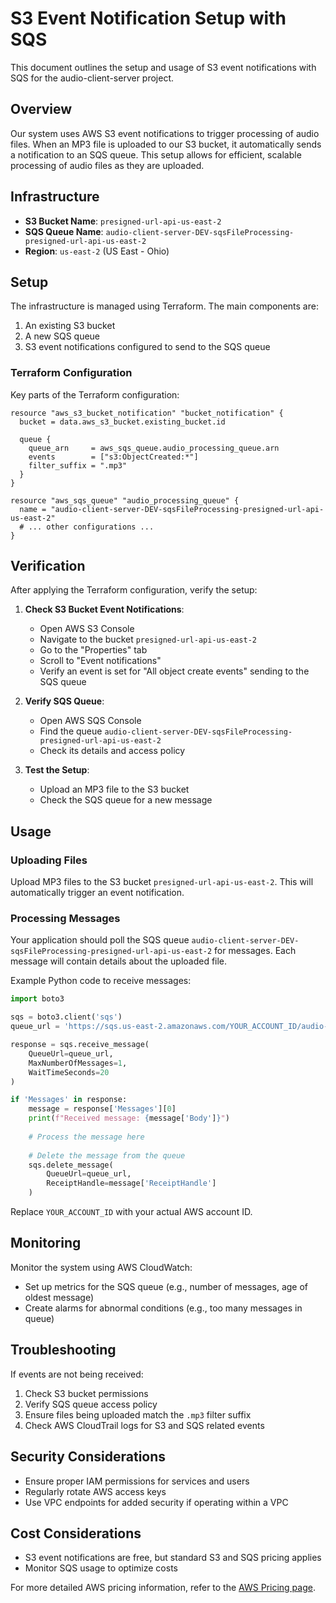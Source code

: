 # S3 Event Notification Setup with SQS

This document outlines the setup and usage of S3 event notifications with SQS for the audio-client-server project.

## Overview

Our system uses AWS S3 event notifications to trigger processing of audio files. When an MP3 file is uploaded to our S3 bucket, it automatically sends a notification to an SQS queue. This setup allows for efficient, scalable processing of audio files as they are uploaded.

## Infrastructure

- **S3 Bucket Name**: `presigned-url-api-us-east-2`
- **SQS Queue Name**: `audio-client-server-DEV-sqsFileProcessing-presigned-url-api-us-east-2`
- **Region**: `us-east-2` (US East - Ohio)

## Setup

The infrastructure is managed using Terraform. The main components are:

1. An existing S3 bucket
2. A new SQS queue
3. S3 event notifications configured to send to the SQS queue

### Terraform Configuration

Key parts of the Terraform configuration:

```hcl
resource "aws_s3_bucket_notification" "bucket_notification" {
  bucket = data.aws_s3_bucket.existing_bucket.id

  queue {
    queue_arn     = aws_sqs_queue.audio_processing_queue.arn
    events        = ["s3:ObjectCreated:*"]
    filter_suffix = ".mp3"
  }
}

resource "aws_sqs_queue" "audio_processing_queue" {
  name = "audio-client-server-DEV-sqsFileProcessing-presigned-url-api-us-east-2"
  # ... other configurations ...
}
```

## Verification

After applying the Terraform configuration, verify the setup:

1. **Check S3 Bucket Event Notifications**:
   - Open AWS S3 Console
   - Navigate to the bucket `presigned-url-api-us-east-2`
   - Go to the "Properties" tab
   - Scroll to "Event notifications"
   - Verify an event is set for "All object create events" sending to the SQS queue

2. **Verify SQS Queue**:
   - Open AWS SQS Console
   - Find the queue `audio-client-server-DEV-sqsFileProcessing-presigned-url-api-us-east-2`
   - Check its details and access policy

3. **Test the Setup**:
   - Upload an MP3 file to the S3 bucket
   - Check the SQS queue for a new message

## Usage

### Uploading Files

Upload MP3 files to the S3 bucket `presigned-url-api-us-east-2`. This will automatically trigger an event notification.

### Processing Messages

Your application should poll the SQS queue `audio-client-server-DEV-sqsFileProcessing-presigned-url-api-us-east-2` for messages. Each message will contain details about the uploaded file.

Example Python code to receive messages:

```python
import boto3

sqs = boto3.client('sqs')
queue_url = 'https://sqs.us-east-2.amazonaws.com/YOUR_ACCOUNT_ID/audio-client-server-DEV-sqsFileProcessing-presigned-url-api-us-east-2'

response = sqs.receive_message(
    QueueUrl=queue_url,
    MaxNumberOfMessages=1,
    WaitTimeSeconds=20
)

if 'Messages' in response:
    message = response['Messages'][0]
    print(f"Received message: {message['Body']}")
    
    # Process the message here
    
    # Delete the message from the queue
    sqs.delete_message(
        QueueUrl=queue_url,
        ReceiptHandle=message['ReceiptHandle']
    )
```

Replace `YOUR_ACCOUNT_ID` with your actual AWS account ID.

## Monitoring

Monitor the system using AWS CloudWatch:

- Set up metrics for the SQS queue (e.g., number of messages, age of oldest message)
- Create alarms for abnormal conditions (e.g., too many messages in queue)

## Troubleshooting

If events are not being received:

1. Check S3 bucket permissions
2. Verify SQS queue access policy
3. Ensure files being uploaded match the `.mp3` filter suffix
4. Check AWS CloudTrail logs for S3 and SQS related events

## Security Considerations

- Ensure proper IAM permissions for services and users
- Regularly rotate AWS access keys
- Use VPC endpoints for added security if operating within a VPC

## Cost Considerations

- S3 event notifications are free, but standard S3 and SQS pricing applies
- Monitor SQS usage to optimize costs

For more detailed AWS pricing information, refer to the [AWS Pricing page](https://aws.amazon.com/pricing/).
